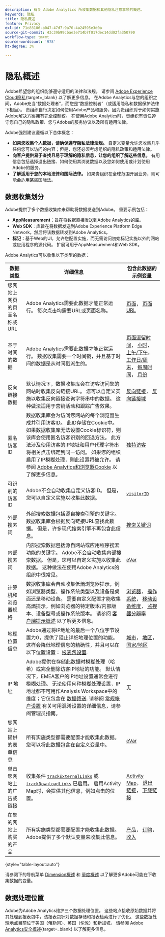 ```yaml
---
description: 有关 Adobe Analytics 所收集数据和其他隐私注意事项的概述。
keywords: 隐私
title: 隐私概述
feature: Privacy
exl-id: 71c83106-a047-47d7-9a70-4a24595e3d0a
source-git-commit: 43c39b99cbae3e714b7f017dec14dd02fa350790
workflow-type: tm+mt
source-wordcount: '978'
ht-degree: 3%

---
```


# 隐私概述

Adobe希望您的组织能够遵守适用的法律和法规。 请参阅 [Adobe Experience Cloud隐私](https://www.adobe.com/cn/privacy/experience-cloud.html){target=_blank} 以了解更多信息。 在Adobe Analytics与您的组织之间，Adobe充当“数据处理者”，而您是“数据控制者”（或适用隐私和数据保护法律下相当）。 贵组织自行决定如何使用Adobe产品和服务，因为贵组织对于如何实施Adobe解决方案拥有完全控制权。 在使用Adobe Analytics时，贵组织有责任遵守您自己的隐私政策、您与Adobe的服务协议以及所有适用法律。

Adobe强烈建议遵循以下总体概念：

* **如果您收集个人数据，请确保遵守隐私法律法规。** 自定义变量允许您收集几乎任何您可以访问的内容；但是，您还必须考虑组织的隐私政策和适用法律。
* **向客户提供易于查找且易于理解的隐私信息，让您的组织了解这些信息。** 有用信息包括选择退出链接、如何使用其浏览数据以及您如何使用或计划使用Adobe的服务。
* **了解适用于您的本地法律和国际法律。** 如果贵组织在全球范围开展业务，则可能会适用某些国际法。

## 数据收集划分

Adobe提供了多个数据收集库来帮助将数据发送到Adobe。 重要示例包括：

* **AppMeasurement**：旨在将数据直接发送到Adobe Analytics的库。
* **Web SDK**：库旨在将数据发送到Adobe Experience Platform Edge Network，然后将该数据转发到Adobe Analytics。
* **标记**：基于Web的UI，允许您配置实施，而无需访问初始标记实施以外的网站或应用程序的源代码。 扩展可用于AppMeasurement和Web SDK。

Adobe Analytics可以收集以下类型的数据：

| 数据类型 | 详细信息 | 包含此数据的示例变量 |
| --- | --- | --- |
| 您网站上网页的页面名称或URL | Adobe Analytics需要此数据才能正常运行。 每次点击均需要URL或页面名称。 | [页面](../components/dimensions/page.md)， [页面URL](../components/dimensions/page-url.md) |
| 基于时间的数据 | Adobe Analytics需要此数据才能正常运行。 数据收集需要一个时间戳，并且基于时间的数据是从时间戳派生的。 | [页面逗留时间](../components/dimensions/time-spent-on-page.md)， [小时](../components/dimensions/hour-of-day.md)， [上午/下午](../components/dimensions/am-pm.md)， [工作日/周末](../components/dimensions/weekday-weekend.md)， [每周时间](../components/dimensions/day-of-week.md)， [月份](../components/dimensions/month-of-year.md) |
| 反向链接数据 | 默认情况下，数据收集库会在访客访问您的网站时收集反向链接URL。 您可以自定义实施以收集反向链接查询字符串中的数据。 这种做法适用于营销活动和跟踪广告效果。 | [反向链接](../components/dimensions/referrer.md)， [反向链接域](../components/dimensions/referring-domain.md) |
| 匿名访客ID | 数据收集库会为访问您网站的每个浏览器生成并引用访客ID。 此ID存储在Cookie中。 如果数据收集库无法设置Cookie标识符，则该库会使用匿名访客识别的回退方法。 此方法涉及使用访客的IP地址和用户代理字符串将相关点击绑定到同一访问。 如果您的组织启用了IP模糊处理，则此设置将被允许。 请参阅 [Adobe Analytics和浏览器Cookie](cookies/cookies.md) 以了解更多信息。 | [独特访客](../components/metrics/unique-visitors.md) |
| 可识别的访客ID | Adobe不会自动收集自定义访客ID。 但是，您可以自定义实施以收集此数据。 | [`visitorID`](../implement/vars/config-vars/visitorid.md) |
| 外部搜索词 | 外部搜索数据包括源自搜索引擎的关键字。 数据收集库会根据反向链接URL查找此数据。 但是，许多现代搜索引擎不再包含此信息。 | [搜索关键词](../components/dimensions/search-keyword.md) |
| 内部搜索词 | 内部搜索数据包括源自网站或应用程序搜索功能的关键字。 Adobe不会自动收集内部搜索数据。 但是，您可以自定义实施以收集此数据。 这种做法在使用Adobe Analytics的组织中很常见。 | [eVar](../components/dimensions/evar.md) |
| 计算机和浏览器规格 | 数据收集库会自动收集低熵浏览器提示，例如浏览器类型、操作系统类型以及设备是桌面还是移动设备。 需要自定义配置才能收集高熵提示，例如浏览器的特定版本/内部版本、设备型号或操作系统版本。 请参阅 [客户端提示概述](client-hints.md) 以了解更多信息。 | [浏览器](../components/dimensions/browser.md)， [操作系统](../components/dimensions/operating-systems.md)， [移动设备维度](../components/dimensions/mobile-dimensions.md)， [监视器分辨率](../components/dimensions/monitor-resolution.md) |
| 地理位置信息 | Adobe通过将IP地址的最后一个八位字节设置为0，提供了阻止详细地理位置的功能。 这样会降低地理信息的精确性，并且可以在以下位置设置： [报表包设置](https://experienceleague.adobe.com/docs/analytics/admin/admin-tools/manage-report-suites/edit-report-suite/report-suite-general/general-acct-settings-admin.html). | [城市](../components/dimensions/cities.md)， [地区](../components/dimensions/regions.md)， [国家/地区](../components/dimensions/countries.md) |
| IP 地址 | Adobe提供在存储此数据时模糊处理（哈希）或完全删除访客IP地址的功能。 默认情况下，EMEA客户的IP地址设置通常会进行模糊处理。 无论使用何种模糊处理设置，IP地址都不可用作Analysis Workspace中的维度；它仅包含在 [数据馈送](../export/analytics-data-feed/data-feed-overview.md). 请参阅 [常规帐户设置](../admin/admin/c-manage-report-suites/c-edit-report-suites/general/general-acct-settings-admin.md) 有关可用混淆设置的详细信息，请参阅管理员指南。 | 无 |
| 您网站上提供的表单信息 | 所有实施类型都需要配置才能收集此数据。 您可以将此数据包含在自定义变量中。 | [eVar](../components/dimensions/evar.md) |
| 单击您网站上的广告或链接 | 收集条件 [`trackExternalLinks`](../implement/vars/config-vars/trackexternallinks.md) 或 [`trackDownloadLinks`](../implement/vars/config-vars/trackdownloadlinks.md) 已启用。 启用Activity Map时，会提供其他信息，例如点击的位置。 | [Activity Map](../analyze/activity-map/activity-map.md)， [退出链接](../components/dimensions/exit-link.md)， [下载链接](../components/dimensions/download-link.md) |
| 在您的网站上购买的产品 | 所有实施类型都需要配置才能收集此数据。 Adobe提供了多个默认变量来收集此信息。 | [产品](../components/dimensions/product.md)， [订购](../components/metrics/orders.md)， [收入](../components/metrics/revenue.md) |

{style="table-layout:auto"}

请参阅下的导航菜单 [Dimension概述](../components/dimensions/overview.md) 和 [量度概述](../components/metrics/overview.md) 以了解更多Adobe可能在下收集数据的变量。

## 数据处理位置

Adobe为Adobe Analytics维护三个数据处理位置。 这些站点接收原始数据并将其处理到报表包中，该报表包针对数据存储和报表检索进行了优化。 这些数据处理地点目前位于美国（俄勒冈）、英国（伦敦）和新加坡。 请参阅 [Adobe Analytics安全概述](https://www.adobe.com/content/dam/cc/en/trust-center/ungated/whitepapers/experience-cloud/adb-analytics-security-wp.pdf){target=_blank} 以了解更多信息。
